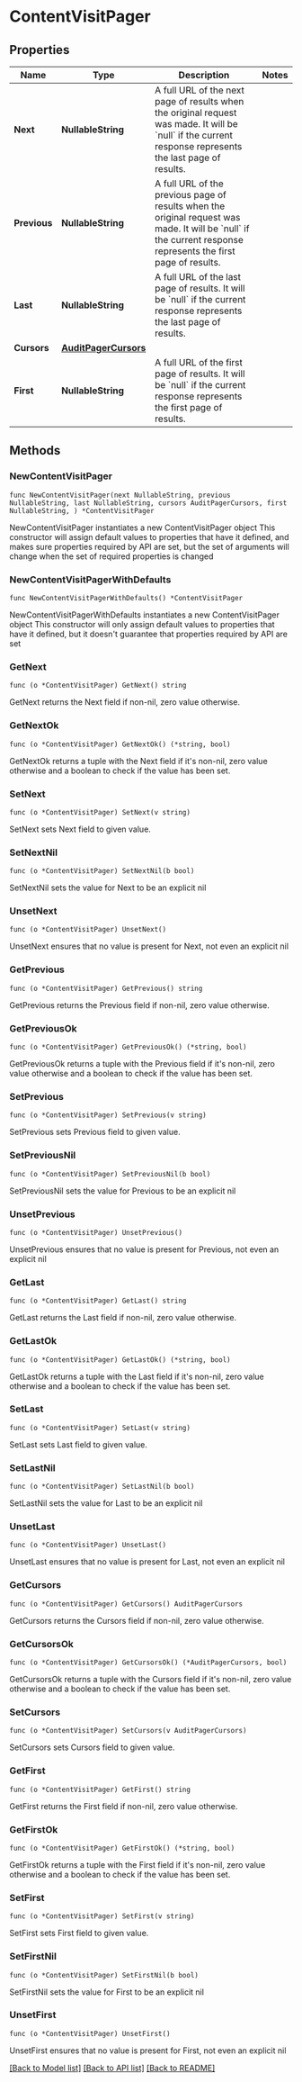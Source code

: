 # ContentVisitPager

## Properties

Name | Type | Description | Notes
------------ | ------------- | ------------- | -------------
**Next** | **NullableString** | A full URL of the next page of results when the original request was made.  It will be &#x60;null&#x60; if the current response represents the last page of results.  | 
**Previous** | **NullableString** | A full URL of the previous page of results when the original request was made.  It will be &#x60;null&#x60; if the current response represents the first page of results.  | 
**Last** | **NullableString** | A full URL of the last page of results.  It will be &#x60;null&#x60; if the current response represents the last page of results.  | 
**Cursors** | [**AuditPagerCursors**](AuditPagerCursors.md) |  | 
**First** | **NullableString** | A full URL of the first page of results.  It will be &#x60;null&#x60; if the current response represents the first page of results.  | 

## Methods

### NewContentVisitPager

`func NewContentVisitPager(next NullableString, previous NullableString, last NullableString, cursors AuditPagerCursors, first NullableString, ) *ContentVisitPager`

NewContentVisitPager instantiates a new ContentVisitPager object
This constructor will assign default values to properties that have it defined,
and makes sure properties required by API are set, but the set of arguments
will change when the set of required properties is changed

### NewContentVisitPagerWithDefaults

`func NewContentVisitPagerWithDefaults() *ContentVisitPager`

NewContentVisitPagerWithDefaults instantiates a new ContentVisitPager object
This constructor will only assign default values to properties that have it defined,
but it doesn't guarantee that properties required by API are set

### GetNext

`func (o *ContentVisitPager) GetNext() string`

GetNext returns the Next field if non-nil, zero value otherwise.

### GetNextOk

`func (o *ContentVisitPager) GetNextOk() (*string, bool)`

GetNextOk returns a tuple with the Next field if it's non-nil, zero value otherwise
and a boolean to check if the value has been set.

### SetNext

`func (o *ContentVisitPager) SetNext(v string)`

SetNext sets Next field to given value.


### SetNextNil

`func (o *ContentVisitPager) SetNextNil(b bool)`

 SetNextNil sets the value for Next to be an explicit nil

### UnsetNext
`func (o *ContentVisitPager) UnsetNext()`

UnsetNext ensures that no value is present for Next, not even an explicit nil
### GetPrevious

`func (o *ContentVisitPager) GetPrevious() string`

GetPrevious returns the Previous field if non-nil, zero value otherwise.

### GetPreviousOk

`func (o *ContentVisitPager) GetPreviousOk() (*string, bool)`

GetPreviousOk returns a tuple with the Previous field if it's non-nil, zero value otherwise
and a boolean to check if the value has been set.

### SetPrevious

`func (o *ContentVisitPager) SetPrevious(v string)`

SetPrevious sets Previous field to given value.


### SetPreviousNil

`func (o *ContentVisitPager) SetPreviousNil(b bool)`

 SetPreviousNil sets the value for Previous to be an explicit nil

### UnsetPrevious
`func (o *ContentVisitPager) UnsetPrevious()`

UnsetPrevious ensures that no value is present for Previous, not even an explicit nil
### GetLast

`func (o *ContentVisitPager) GetLast() string`

GetLast returns the Last field if non-nil, zero value otherwise.

### GetLastOk

`func (o *ContentVisitPager) GetLastOk() (*string, bool)`

GetLastOk returns a tuple with the Last field if it's non-nil, zero value otherwise
and a boolean to check if the value has been set.

### SetLast

`func (o *ContentVisitPager) SetLast(v string)`

SetLast sets Last field to given value.


### SetLastNil

`func (o *ContentVisitPager) SetLastNil(b bool)`

 SetLastNil sets the value for Last to be an explicit nil

### UnsetLast
`func (o *ContentVisitPager) UnsetLast()`

UnsetLast ensures that no value is present for Last, not even an explicit nil
### GetCursors

`func (o *ContentVisitPager) GetCursors() AuditPagerCursors`

GetCursors returns the Cursors field if non-nil, zero value otherwise.

### GetCursorsOk

`func (o *ContentVisitPager) GetCursorsOk() (*AuditPagerCursors, bool)`

GetCursorsOk returns a tuple with the Cursors field if it's non-nil, zero value otherwise
and a boolean to check if the value has been set.

### SetCursors

`func (o *ContentVisitPager) SetCursors(v AuditPagerCursors)`

SetCursors sets Cursors field to given value.


### GetFirst

`func (o *ContentVisitPager) GetFirst() string`

GetFirst returns the First field if non-nil, zero value otherwise.

### GetFirstOk

`func (o *ContentVisitPager) GetFirstOk() (*string, bool)`

GetFirstOk returns a tuple with the First field if it's non-nil, zero value otherwise
and a boolean to check if the value has been set.

### SetFirst

`func (o *ContentVisitPager) SetFirst(v string)`

SetFirst sets First field to given value.


### SetFirstNil

`func (o *ContentVisitPager) SetFirstNil(b bool)`

 SetFirstNil sets the value for First to be an explicit nil

### UnsetFirst
`func (o *ContentVisitPager) UnsetFirst()`

UnsetFirst ensures that no value is present for First, not even an explicit nil

[[Back to Model list]](../README.md#documentation-for-models) [[Back to API list]](../README.md#documentation-for-api-endpoints) [[Back to README]](../README.md)


